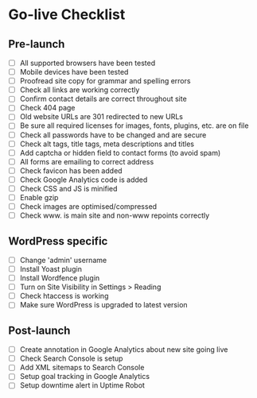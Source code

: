# Go-live Checklist

## Pre-launch
- [ ] All supported browsers have been tested
- [ ] Mobile devices have been tested
- [ ] Proofread site copy for grammar and spelling errors
- [ ] Check all links are working correctly
- [ ] Confirm contact details are correct throughout site
- [ ] Check 404 page
- [ ] Old website URLs are 301 redirected to new URLs
- [ ] Be sure all required licenses for images, fonts, plugins, etc. are on file
- [ ] Check all passwords have to be changed and are secure
- [ ] Check alt tags, title tags, meta descriptions and titles
- [ ] Add captcha or hidden field to contact forms (to avoid spam)
- [ ] All forms are emailing to correct address
- [ ] Check favicon has been added
- [ ] Check Google Analytics code is added
- [ ] Check CSS and JS is minified
- [ ] Enable gzip
- [ ] Check images are optimised/compressed
- [ ] Check www. is main site and non-www repoints correctly

## WordPress specific
- [ ] Change 'admin' username
- [ ] Install Yoast plugin
- [ ] Install Wordfence plugin
- [ ] Turn on Site Visibility in Settings > Reading
- [ ] Check htaccess is working
- [ ] Make sure WordPress is upgraded to latest version

## Post-launch
- [ ] Create annotation in Google Analytics about new site going live
- [ ] Check Search Console is setup
- [ ] Add XML sitemaps to Search Console
- [ ] Setup goal tracking in Google Analytics
- [ ] Setup downtime alert in Uptime Robot